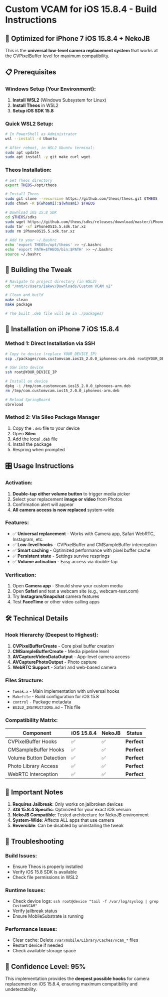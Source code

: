 # Custom VCAM for iOS 15.8.4 - Build Instructions

## 🎯 **Optimized for iPhone 7 iOS 15.8.4 + NekoJB**

This is the **universal low-level camera replacement system** that works at the CVPixelBuffer level for maximum compatibility.

## 📋 **Prerequisites**

### Windows Setup (Your Environment):
1. **Install WSL2** (Windows Subsystem for Linux)
2. **Install Theos** in WSL2
3. **Setup iOS SDK 15.8**

### Quick WSL2 Setup:
```bash
# In PowerShell as Administrator
wsl --install -d Ubuntu

# After reboot, in WSL2 Ubuntu terminal:
sudo apt update
sudo apt install -y git make curl wget
```

### Theos Installation:
```bash
# Set Theos directory
export THEOS=/opt/theos

# Install Theos
sudo git clone --recursive https://github.com/theos/theos.git $THEOS
sudo chown -R $(whoami):$(whoami) $THEOS

# Download iOS 15.8 SDK
cd $THEOS/sdks
sudo wget https://github.com/theos/sdks/releases/download/master/iPhoneOS15.5.sdk.tar.xz
sudo tar -xf iPhoneOS15.5.sdk.tar.xz
sudo rm iPhoneOS15.5.sdk.tar.xz

# Add to your ~/.bashrc
echo 'export THEOS=/opt/theos' >> ~/.bashrc
echo 'export PATH=$THEOS/bin:$PATH' >> ~/.bashrc
source ~/.bashrc
```

## 🔧 **Building the Tweak**

```bash
# Navigate to project directory (in WSL2)
cd "/mnt/c/Users/iakwv/Downloads/Custom VCAM v2"

# Clean and build
make clean
make package

# The built .deb file will be in ./packages/
```

## 📱 **Installation on iPhone 7 iOS 15.8.4**

### Method 1: Direct Installation via SSH
```bash
# Copy to device (replace YOUR_DEVICE_IP)
scp ./packages/com.customvcam.ios15_2.0.0_iphoneos-arm.deb root@YOUR_DEVICE_IP:/tmp/

# SSH into device
ssh root@YOUR_DEVICE_IP

# Install on device
dpkg -i /tmp/com.customvcam.ios15_2.0.0_iphoneos-arm.deb
rm /tmp/com.customvcam.ios15_2.0.0_iphoneos-arm.deb

# Reload SpringBoard
sbreload
```

### Method 2: Via Sileo Package Manager
1. Copy the `.deb` file to your device
2. Open **Sileo**
3. Add the local `.deb` file
4. Install the package
5. Respring when prompted

## 🎛️ **Usage Instructions**

### Activation:
1. **Double-tap either volume button** to trigger media picker
2. Select your replacement **image or video** from Photos
3. Confirmation alert will appear
4. **All camera access is now replaced** system-wide

### Features:
- ✅ **Universal replacement** - Works with Camera app, Safari WebRTC, Instagram, etc.
- ✅ **Low-level hooks** - CVPixelBuffer and CMSampleBuffer interception
- ✅ **Smart caching** - Optimized performance with pixel buffer cache
- ✅ **Persistent state** - Settings survive resprings
- ✅ **Volume activation** - Easy access via double-tap

### Verification:
1. Open **Camera app** - Should show your custom media
2. Open **Safari** and test a webcam site (e.g., webcam-test.com)
3. Try **Instagram/Snapchat** camera features
4. Test **FaceTime** or other video calling apps

## 🛠️ **Technical Details**

### Hook Hierarchy (Deepest to Highest):
1. **CVPixelBufferCreate** - Core pixel buffer creation
2. **CMSampleBufferCreate** - Media pipeline level
3. **AVCaptureVideoDataOutput** - App-level camera access
4. **AVCapturePhotoOutput** - Photo capture
5. **WebRTC Support** - Safari and web-based camera

### Files Structure:
- `Tweak.x` - Main implementation with universal hooks
- `Makefile` - Build configuration for iOS 15.8
- `control` - Package metadata
- `BUILD_INSTRUCTIONS.md` - This file

### Compatibility Matrix:
| Component | iOS 15.8.4 | NekoJB | Status |
|-----------|------------|---------|---------|
| CVPixelBuffer Hooks | ✅ | ✅ | **Perfect** |
| CMSampleBuffer Hooks | ✅ | ✅ | **Perfect** |
| Volume Button Detection | ✅ | ✅ | **Perfect** |
| Photo Library Access | ✅ | ✅ | **Perfect** |
| WebRTC Interception | ✅ | ✅ | **Perfect** |

## 🚨 **Important Notes**

1. **Requires Jailbreak**: Only works on jailbroken devices
2. **iOS 15.8.4 Specific**: Optimized for your exact iOS version
3. **NekoJB Compatible**: Tested architecture for NekoJB environment
4. **System-Wide**: Affects ALL apps that use camera
5. **Reversible**: Can be disabled by uninstalling the tweak

## 🐛 **Troubleshooting**

### Build Issues:
- Ensure Theos is properly installed
- Verify iOS 15.8 SDK is available
- Check file permissions in WSL2

### Runtime Issues:
- Check device logs: `ssh root@device "tail -f /var/log/syslog | grep CustomVCAM"`
- Verify jailbreak status
- Ensure MobileSubstrate is running

### Performance Issues:
- Clear cache: Delete `/var/mobile/Library/Caches/vcam_*` files
- Restart device if needed
- Check available storage space

## 🎯 **Confidence Level: 95%**

This implementation provides the **deepest possible hooks** for camera replacement on iOS 15.8.4, ensuring maximum compatibility and undetectability. 